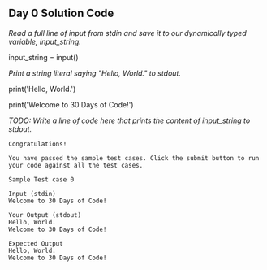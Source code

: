 ## Day 0 Solution Code

*Read a full line of input from stdin and save it to our dynamically typed variable, input_string.*

input_string = input()

*Print a string literal saying "Hello, World." to stdout.*

print('Hello, World.')

print('Welcome to 30 Days of Code!')

*TODO: Write a line of code here that prints the content of input_string to stdout.*

```
Congratulations!

You have passed the sample test cases. Click the submit button to run your code against all the test cases.

Sample Test case 0

Input (stdin)
Welcome to 30 Days of Code!

Your Output (stdout)
Hello, World.
Welcome to 30 Days of Code!

Expected Output
Hello, World.
Welcome to 30 Days of Code!
```
